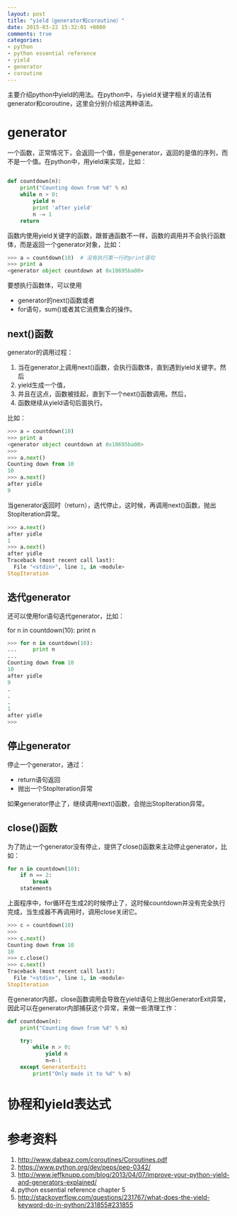 ```yaml
---
layout: post
title: "yield（generator和coroutine）"
date: 2015-03-22 15:32:01 +0800
comments: true
categories: 
- python
- python essential reference
- yield
- generator
- coroutine
---
```


[pipe-1]: /images/assets/pipe-1.png "linux"

主要介绍python中yield的用法。在python中，与yield关键字相关的语法有generator和coroutine，这里会分别介绍这两种语法。



<!-- more -->

# generator

一个函数，正常情况下，会返回一个值，但是generator，返回的是值的序列，而不是一个值。在python中，用yield来实现，比如：


```python

def countdown(n):
    print("Counting down from %d" % n) 
    while n > 0:
        yield n
        print 'after yield'
        n -= 1 
    return

```

函数内使用yield关键字的函数，跟普通函数不一样，函数的调用并不会执行函数体，而是返回一个generator对象，比如：

```python
>>> a = countdown(10)  # 没有执行第一行的print语句
>>> print a
<generator object countdown at 0x10695ba00>
```

要想执行函数体，可以使用

* generator的next()函数或者
* for语句，sum()或者其它消费集合的操作。

## next()函数

generator的调用过程：

1. 当在generator上调用next()函数，会执行函数体，直到遇到yield关键字。然后
2. yield生成一个值，
3. 并且在这点，函数被挂起，直到下一个next()函数调用。然后，
4. 函数继续从yield语句后面执行。

比如：

```python
>>> a = countdown(10)
>>> print a
<generator object countdown at 0x10695ba00>
>>>
>>> a.next()
Counting down from 10
10
>>> a.next()
after yidle
9

```

当generator返回时（return），迭代停止，这时候，再调用next()函数，抛出StopIteration异常。

```python
>>> a.next()
after yidle
1
>>> a.next()
after yidle
Traceback (most recent call last):
  File "<stdin>", line 1, in <module>
StopIteration
```

## 迭代generator

还可以使用for语句迭代generator，比如：

for n in countdown(10): 
    print n

```python
>>> for n in countdown(10):
...     print n
...
Counting down from 10
10
after yidle
9
.
.
.
1
after yidle
>>>
```

## 停止generator

停止一个generator，通过：

* return语句返回
* 抛出一个StopIteration异常

如果generator停止了，继续调用next()函数，会抛出StopIteration异常。

## close()函数

为了防止一个generator没有停止，提供了close()函数来主动停止generator，比如：

```python
for n in countdown(10): 
    if n == 2: 
        break
    statements
```

上面程序中，for循环在生成2的时候停止了，这时候countdown并没有完全执行完成，当生成器不再调用时，调用close关闭它。

```python
>>> c = countdown(10)
>>>
>>> c.next()
Counting down from 10
10
>>> c.close()
>>> c.next()
Traceback (most recent call last):
  File "<stdin>", line 1, in <module>
StopIteration

```

在generator内部，close函数调用会导致在yield语句上抛出GeneratorExit异常，因此可以在generator内部捕获这个异常，来做一些清理工作：

```python
def countdown(n):
    print("Counting down from %d" % n) 

    try:
        while n > 0: 
            yield n
            n=n-1 
    except GeneratorExit:
        print("Only made it to %d" % n)
```


# 协程和yield表达式




















# 参考资料
1. http://www.dabeaz.com/coroutines/Coroutines.pdf
2. https://www.python.org/dev/peps/pep-0342/
3. http://www.jeffknupp.com/blog/2013/04/07/improve-your-python-yield-and-generators-explained/
4. python essential reference chapter 5
5. http://stackoverflow.com/questions/231767/what-does-the-yield-keyword-do-in-python/231855#231855


















